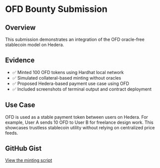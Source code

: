 # OFD Bounty Submission

## Overview
This submission demonstrates an integration of the OFD oracle-free stablecoin model on Hedera.

## Evidence
- ✅ Minted 100 OFD tokens using Hardhat local network
- ✅ Simulated collateral-based minting without oracles
- ✅ Proposed Hedera-based payment use case using OFD
- ✅ Included screenshots of terminal output and contract deployment

## Use Case
OFD is used as a stable payment token between users on Hedera. For example, User A sends 10 OFD to User B for freelance design work. This showcases trustless stablecoin utility without relying on centralized price feeds.

## GitHub Gist
[View the minting script](https://github.com/Sir-Khidr/OFD-innovative-integrations-demonstration-evidence/tree/main)
